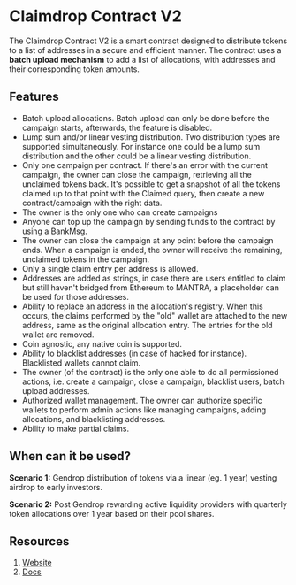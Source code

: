 # Claimdrop Contract V2

The Claimdrop Contract V2 is a smart contract designed to distribute tokens to a list of addresses in a secure and 
efficient manner. The contract uses a **batch upload mechanism** to add a list of allocations, with addresses and their 
corresponding token amounts.

## Features

- Batch upload allocations. Batch upload can only be done before the campaign starts, afterwards, the feature is disabled.
- Lump sum and/or linear vesting distribution. Two distribution types are supported simultaneously. For instance one 
could be a lump sum distribution and the other could be a linear vesting distribution.
- Only one campaign per contract. If there's an error with the current campaign, the owner can close the campaign, 
retrieving all the unclaimed tokens back. It's possible to get a snapshot of all the tokens claimed up to that point 
with the Claimed query, then create a new contract/campaign with the right data.
- The owner is the only one who can create campaigns
- Anyone can top up the campaign by sending funds to the contract by using a BankMsg.
- The owner can close the campaign at any point before the campaign ends. 
When a campaign is ended, the owner will receive the remaining, unclaimed tokens in the campaign.
- Only a single claim entry per address is allowed.
- Addresses are added as strings, in case there are users entitled to claim but still haven't bridged from Ethereum to 
MANTRA, a placeholder can be used for those addresses.
- Ability to replace an address in the allocation's registry. When this occurs, the claims performed by the "old" wallet
are attached to the new address, same as the original allocation entry. The entries for the old wallet are removed.
- Coin agnostic, any native coin is supported.
- Ability to blacklist addresses (in case of hacked for instance). Blacklisted wallets cannot claim.
- The owner (of the contract) is the only one able to do all permissioned actions, i.e. create a campaign, close a 
campaign, blacklist users, batch upload addresses.
- Authorized wallet management. The owner can authorize specific wallets to perform admin actions like managing campaigns, adding allocations, and blacklisting addresses.
- Ability to make partial claims. 

## When can it be used?

**Scenario 1:** Gendrop distribution of tokens via a linear (eg. 1 year) vesting airdrop to early investors.

**Scenario 2:** Post Gendrop rewarding active liquidity providers with quarterly token allocations over 1 year based on their pool shares.

## Resources

1. [Website](https://mantra.zone/)
2. [Docs](https://docs.mantrachain.io/mantra-smart-contracts/claimdrop_contract_v2)

